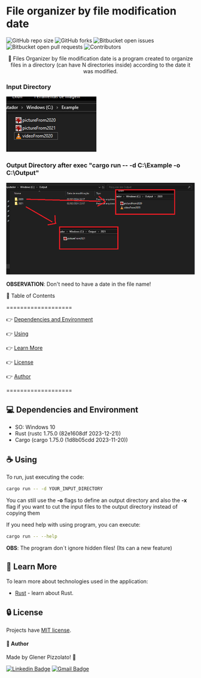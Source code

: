 # **File organizer by file modification date**

![GitHub repo size](https://img.shields.io/github/repo-size/glener10/files-organizer-per-year)
![GitHub forks](https://img.shields.io/github/forks/glener10/files-organizer-per-year)
![Bitbucket open issues](https://img.shields.io/bitbucket/issues/glener10/files-organizer-per-year)
![Bitbucket open pull requests](https://img.shields.io/bitbucket/pr-raw/glener10/files-organizer-per-year)
![Contributors](https://img.shields.io/github/contributors/glener10/files-organizer-per-year.svg)

<p align="center"> 🚀 Files Organizer by file modification date is a program created to organize files in a directory (can have N directories inside) according to the date it was modified. </p>

### **Input Directory**

![Example of disorganized input and files](documentation/inputExample.png)

### **Output Directory after exec "cargo run -- -d C:\Example -o C:\Output"**

![Files organized after execution](documentation/outputExample.png)

**OBSERVATION**: Don't need to have a date in the file name!

🏁 Table of Contents

===================

<!--ts-->

👉 [Dependencies and Environment](#dependenciesandenvironment)

👉 [Using](#using)

👉 [Learn More](#learnmore)

👉 [License](#license)

👉 [Author](#author)

<!--te-->

===================

<div id="dependenciesandenvironment"></div>

## 💻 **Dependencies and Environment**

- SO: Windows 10
- Rust (rustc 1.75.0 (82e1608df 2023-12-21))
- Cargo (cargo 1.75.0 (1d8b05cdd 2023-11-20))

<div id="using"></div>

## ☕ **Using**

To run, just executing the code:

```bash
cargo run -- -d YOUR_INPUT_DIRECTORY
```

You can still use the **-o** flags to define an output directory and also the **-x** flag if you want to cut the input files to the output directory instead of copying them

If you need help with using program, you can execute:

```bash
cargo run -- --help
```

**OBS**: The program don`t ignore hidden files! (Its can a new feature)

<div id="learnmore"></div>

## 📖 **Learn More**

To learn more about technologies used in the application:

- [Rust](https://www.rust-lang.org/) - learn about Rust.

<div id="license"></div>

## 🔒 **License**

Projects have [MIT license](LICENSE).

<div id="author"></div>

#### **👷 Author**

Made by Glener Pizzolato! 🙋

[![Linkedin Badge](https://img.shields.io/badge/-Glener-blue?style=flat-square&logo=Linkedin&logoColor=white&link=https://www.linkedin.com/in/glener-pizzolato/)](https://www.linkedin.com/in/glener-pizzolato-6319821b0/)
[![Gmail Badge](https://img.shields.io/badge/-glenerpizzolato@gmail.com-c14438?style=flat-square&logo=Gmail&logoColor=white&link=mailto:glenerpizzolato@gmail.com)](mailto:glenerpizzolato@gmail.com)
